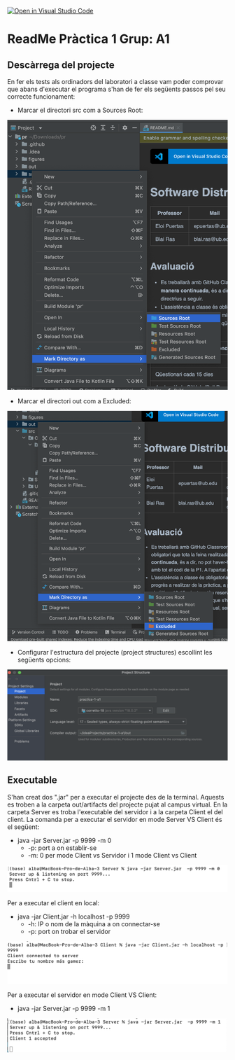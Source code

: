 [![Open in Visual Studio Code](https://classroom.github.com/assets/open-in-vscode-c66648af7eb3fe8bc4f294546bfd86ef473780cde1dea487d3c4ff354943c9ae.svg)](https://classroom.github.com/online_ide?assignment_repo_id=10150861&assignment_repo_type=AssignmentRepo)
# ReadMe Pràctica 1 Grup: A1

## Descàrrega del projecte

En fer els tests als ordinadors del laboratori a classe vam poder comprovar que abans d'executar el programa s'han de fer els següents passos pel seu correcte funcionament:

* Marcar el directori src com a Sources Root:

![image](figures/C1.png)

* Marcar el directori out com a Excluded:

![image](figures/C3.png)

* Configurar l'estructura del projecte (project structures) escollint les següents opcions:

![image](figures/C2.png)

## Executable

S'han creat dos ".jar" per a executar el projecte des de la terminal. Aquests es troben a la carpeta out/artifacts del projecte pujat al campus virtual. En la carpeta Server es troba l'executable del servidor i a la carpeta Client el del client. La comanda per a executar el servidor en mode Server VS Client és el següent:

* java -jar Server.jar  -p 9999 -m 0
  * -p: port a on establir-se
  * -m: 0 per mode Client vs Servidor i 1 mode Client vs Client

![image](figures/Server_0.png)

Per a executar el client en local:

* java -jar Client.jar -h localhost -p 9999
  * -h: IP o nom de la màquina a on connectar-se
  * -p: port on trobar el servidor

![image](figures/Client.png)

Per a executar el servidor en mode Client VS Client:

* java -jar Server.jar -p 9999 -m 1

![image](figures/Server_1.png)